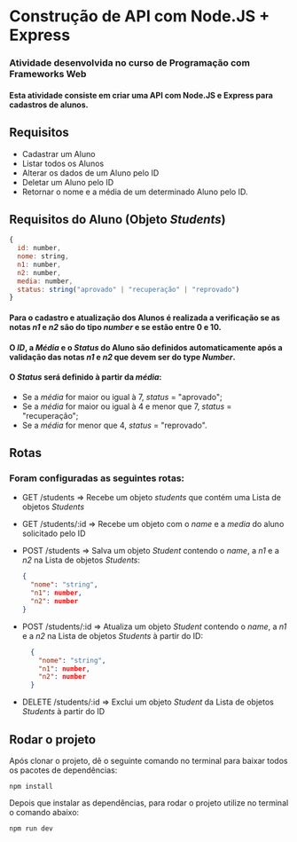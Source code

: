 # Construção de API com Node.JS + Express

### Atividade desenvolvida no curso de Programação com Frameworks Web

#### Esta atividade consiste em criar uma API com Node.JS e Express para cadastros de alunos.

## Requisitos
- Cadastrar um Aluno
- Listar todos os Alunos
- Alterar os dados de um Aluno pelo ID
- Deletar um Aluno pelo ID
- Retornar o nome e a média de um determinado Aluno pelo ID.

## Requisitos do Aluno (Objeto *Students*)
```javascript
{
  id: number,
  nome: string,
  n1: number,
  n2: number,
  media: number,
  status: string("aprovado" | "recuperação" | "reprovado")
}
```

#### Para o cadastro e atualização dos Alunos é realizada a verificação se as notas *n1* e *n2* são do tipo *number* e se estão entre 0 e 10.

#### O *ID*, a *Média* e o *Status* do Aluno são definidos automaticamente após a validação das notas *n1* e *n2* que devem ser do type *Number*.

#### O *Status* será definido à partir da *média*:
- Se a *média* for maior ou igual à 7, *status* = "aprovado";
- Se a *média* for maior ou igual à 4 e menor que 7, *status* = "recuperação";
- Se a *média* for menor que 4, *status* = "reprovado".

## Rotas

### Foram configuradas as seguintes rotas:

- GET /students => Recebe um objeto *students* que contém uma Lista de objetos *Students*

- GET /students/:id => Recebe um objeto com o *name* e a *media* do aluno solicitado pelo ID

- POST /students => Salva um objeto *Student* contendo o *name*, a *n1* e a *n2* na Lista de objetos *Students*:
  ```json
  {
    "nome": "string",
    "n1": number,
    "n2": number
  }
  ```
- POST /students/:id => Atualiza um objeto *Student* contendo o *name*, a *n1* e a *n2* na Lista de objetos *Students* à partir do ID:
  ```json
    {
      "nome": "string",
      "n1": number,
      "n2": number
    }
    ```
- DELETE /students/:id => Exclui um objeto *Student* da Lista de objetos *Students* à partir do ID

## Rodar o projeto

Após clonar o projeto, dê o seguinte comando no terminal para baixar todos os pacotes de dependências:
```
npm install
```

Depois que instalar as dependências, para rodar o projeto utilize no terminal o comando abaixo:
```
npm run dev
```
